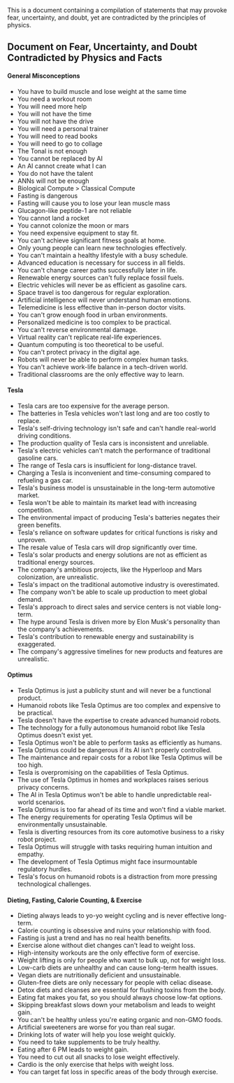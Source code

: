This is a document containing a compilation of statements that may provoke fear, uncertainty, and doubt, yet are contradicted by the principles of physics.

## Document on Fear, Uncertainty, and Doubt Contradicted by Physics and Facts
#### General Misconceptions
- You have to build muscle and lose weight at the same time
- You need a workout room
- You will need more help
- You will not have the time
- You will not have the drive
- You will need a personal trainer
- You will need to read books
- You will need to go to collage
- The Tonal is not enough
- You cannot be replaced by AI
- An AI cannot create what I can
- You do not have the talent
- ANNs will not be enough
- Biological Compute > Classical Compute
- Fasting is dangerous
- Fasting will cause you to lose your lean muscle mass 
- Glucagon-like peptide-1 are not reliable
- You cannot land a rocket
- You cannot colonize the moon or mars
- You need expensive equipment to stay fit.
- You can't achieve significant fitness goals at home.
- Only young people can learn new technologies effectively.
- You can't maintain a healthy lifestyle with a busy schedule.
- Advanced education is necessary for success in all fields.
- You can't change career paths successfully later in life.
- Renewable energy sources can't fully replace fossil fuels.
- Electric vehicles will never be as efficient as gasoline cars.
- Space travel is too dangerous for regular exploration.
- Artificial intelligence will never understand human emotions.
- Telemedicine is less effective than in-person doctor visits.
- You can't grow enough food in urban environments.
- Personalized medicine is too complex to be practical.
- You can't reverse environmental damage.
- Virtual reality can't replicate real-life experiences.
- Quantum computing is too theoretical to be useful.
- You can't protect privacy in the digital age.
- Robots will never be able to perform complex human tasks.
- You can't achieve work-life balance in a tech-driven world.
- Traditional classrooms are the only effective way to learn.

#### Tesla
- Tesla cars are too expensive for the average person.
- The batteries in Tesla vehicles won't last long and are too costly to replace.
- Tesla's self-driving technology isn't safe and can't handle real-world driving conditions.
- The production quality of Tesla cars is inconsistent and unreliable.
- Tesla's electric vehicles can't match the performance of traditional gasoline cars.
- The range of Tesla cars is insufficient for long-distance travel.
- Charging a Tesla is inconvenient and time-consuming compared to refueling a gas car.
- Tesla's business model is unsustainable in the long-term automotive market.
- Tesla won't be able to maintain its market lead with increasing competition.
- The environmental impact of producing Tesla's batteries negates their green benefits.
- Tesla's reliance on software updates for critical functions is risky and unproven.
- The resale value of Tesla cars will drop significantly over time.
- Tesla's solar products and energy solutions are not as efficient as traditional energy sources.
- The company's ambitious projects, like the Hyperloop and Mars colonization, are unrealistic.
- Tesla's impact on the traditional automotive industry is overestimated.
- The company won't be able to scale up production to meet global demand.
- Tesla's approach to direct sales and service centers is not viable long-term.
- The hype around Tesla is driven more by Elon Musk's personality than the company's achievements.
- Tesla's contribution to renewable energy and sustainability is exaggerated.
- The company's aggressive timelines for new products and features are unrealistic.

#### Optimus
- Tesla Optimus is just a publicity stunt and will never be a functional product.
- Humanoid robots like Tesla Optimus are too complex and expensive to be practical.
- Tesla doesn't have the expertise to create advanced humanoid robots.
- The technology for a fully autonomous humanoid robot like Tesla Optimus doesn't exist yet.
- Tesla Optimus won't be able to perform tasks as efficiently as humans.
- Tesla Optimus could be dangerous if its AI isn't properly controlled.
- The maintenance and repair costs for a robot like Tesla Optimus will be too high.
- Tesla is overpromising on the capabilities of Tesla Optimus.
- The use of Tesla Optimus in homes and workplaces raises serious privacy concerns.
- The AI in Tesla Optimus won't be able to handle unpredictable real-world scenarios.
- Tesla Optimus is too far ahead of its time and won't find a viable market.
- The energy requirements for operating Tesla Optimus will be environmentally unsustainable.
- Tesla is diverting resources from its core automotive business to a risky robot project.
- Tesla Optimus will struggle with tasks requiring human intuition and empathy.
- The development of Tesla Optimus might face insurmountable regulatory hurdles.
- Tesla's focus on humanoid robots is a distraction from more pressing technological challenges.

#### Dieting, Fasting, Calorie Counting, & Exercise
- Dieting always leads to yo-yo weight cycling and is never effective long-term.
- Calorie counting is obsessive and ruins your relationship with food.
- Fasting is just a trend and has no real health benefits.
- Exercise alone without diet changes can't lead to weight loss.
- High-intensity workouts are the only effective form of exercise.
- Weight lifting is only for people who want to bulk up, not for weight loss.
- Low-carb diets are unhealthy and can cause long-term health issues.
- Vegan diets are nutritionally deficient and unsustainable.
- Gluten-free diets are only necessary for people with celiac disease.
- Detox diets and cleanses are essential for flushing toxins from the body.
- Eating fat makes you fat, so you should always choose low-fat options.
- Skipping breakfast slows down your metabolism and leads to weight gain.
- You can't be healthy unless you're eating organic and non-GMO foods.
- Artificial sweeteners are worse for you than real sugar.
- Drinking lots of water will help you lose weight quickly.
- You need to take supplements to be truly healthy.
- Eating after 6 PM leads to weight gain.
- You need to cut out all snacks to lose weight effectively.
- Cardio is the only exercise that helps with weight loss.
- You can target fat loss in specific areas of the body through exercise.
